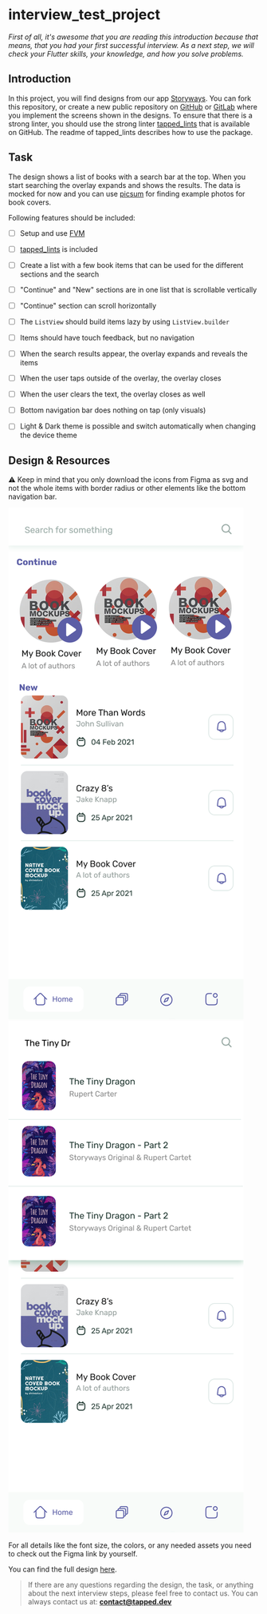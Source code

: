 # interview_test_project

*First of all, it's awesome that you are reading this introduction because that means, that you had your first successful interview. As a next step, we will check your Flutter skills, your knowledge, and how you solve problems.*


## Introduction

In this project, you will find designs from our app [Storyways](https://storyways.app). You can fork this repository, or create a new public repository on [GitHub](https://github.com/) or [GitLab](https://gitlab.com/) where you implement the screens shown in the designs.
To ensure that there is a strong linter, you should use the strong linter [tapped_lints](https://github.com/tappeddev/tapped_lints) that is available on GitHub. The readme of tapped_lints describes how to use the package.  

## Task

The design shows a list of books with a search bar at the top. When you start searching the overlay expands and shows the results. The data is mocked for now and you can use [picsum](https://picsum.photos/) for finding example photos for book covers.

Following features should be included:
- [ ] Setup and use [FVM](https://fvm.app/)
- [ ] [tapped_lints](https://github.com/tappeddev/tapped_lints) is included 
- [ ] Create a list with a few book items that can be used for the different sections and the search
- [ ] "Continue" and "New" sections are in one list that is scrollable vertically
- [ ] "Continue" section can scroll horizontally
- [ ] The `ListView` should build items lazy by using `ListView.builder`
- [ ] Items should have touch feedback, but no navigation
- [ ] When the search results appear, the overlay expands and reveals the items
- [ ] When the user taps outside of the overlay, the overlay closes
- [ ] When the user clears the text, the overlay closes as well
- [ ] Bottom navigation bar does nothing on tap (only visuals)
- [ ] Light & Dark theme is possible and switch automatically when changing the device theme


## Design & Resources

⚠️ Keep in mind that you only download the icons from Figma as svg and not the whole items with border radius or other elements like the bottom navigation bar.

![](assets/01_04_01_Storyways_List.png)
![](assets/01_04_02_Storyways_Search.png)

For all details like the font size, the colors, or any needed assets you need to check out the Figma link by yourself.

You can find the full design [here](https://www.figma.com/file/aRxa2vnAQgkenyjo5fwm9e/Untitled?node-id=0%3A1).


> If there are any questions regarding the design, the task, or anything about the next interview steps, please feel free to contact us. You can always contact us at: **contact@tapped.dev**
